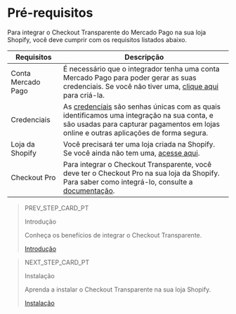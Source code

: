 # Pré-requisitos

Para integrar o Checkout Transparente do Mercado Pago na sua loja Shopify, você deve cumprir com os requisitos listados abaixo.

| Requisitos | Descripção |
|---|---|
| Conta Mercado Pago | É necessário que o integrador tenha uma conta Mercado Pago para poder gerar as suas credenciais. Se você não tiver uma, [clique aqui](https://www.mercadopago[FAKER][URL][DOMAIN]/hub/registration/landing) para criá-la. |
| Credenciais	 | As [credenciais](/developers/pt/docs/shopify/additional-content/credentials) são senhas únicas com as quais identificamos uma integração na sua conta, e são usadas para capturar pagamentos em lojas online e outras aplicações de forma segura. |
| Loja da Shopify | Você precisará ter uma loja criada na Shopify. Se você ainda não tem uma, [acesse aqui](https://www.shopify.com). |
| Checkout Pro | Para integrar o Checkout Transparente, você deve ter o Checkout Pro na sua loja da Shopify. Para saber como integrá-lo, consulte a [documentação](/developers/pt/docs/shopify/introduction). |

> PREV_STEP_CARD_PT
>
> Introdução
>
> Conheça os benefícios de integrar o Checkout Transparente.
>
> [Introdução](/developers/pt/docs/shopify/checkout-transparente/introduction)

> NEXT_STEP_CARD_PT
>
> Instalação
>
> Aprenda a instalar o Checkout Transparente na sua loja Shopify.
>
> [Instalação](/developers/pt/docs/shopify/checkout-transparente/installation)